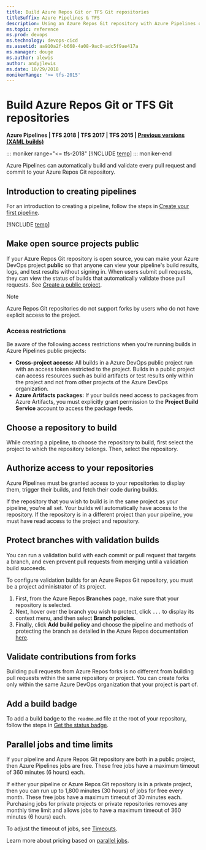 ```yaml
---
title: Build Azure Repos Git or TFS Git repositories
titleSuffix: Azure Pipelines & TFS
description: Using an Azure Repos Git repository with Azure Pipelines or Team Foundation Server (TFS)
ms.topic: reference
ms.prod: devops
ms.technology: devops-cicd
ms.assetid: aa910a2f-b668-4a08-9ac0-adc5f9ae417a
ms.manager: douge
ms.author: alewis
author: andyjlewis
ms.date: 10/29/2018
monikerRange: '>= tfs-2015'
---
```


# Build Azure Repos Git or TFS Git repositories

**Azure Pipelines | TFS 2018 | TFS 2017 | TFS 2015 | [Previous versions (XAML builds)](https://msdn.microsoft.com/library/hh190721%28v=vs.120%29.aspx)**

::: moniker range="<= tfs-2018"
[!INCLUDE [temp](../_shared/concept-rename-note.md)]
::: moniker-end

Azure Pipelines can automatically build and validate every pull request and commit to your Azure Repos Git repository.

## Introduction to creating pipelines

For an introduction to creating a pipeline, follow the steps in [Create your first pipeline](../get-started-yaml.md).

[!INCLUDE [temp](_shared/pipeline-options-for-git.md)]

## Make open source projects public

If your Azure Repos Git repository is open source, you can make your Azure DevOps project **public** so that anyone can view your pipeline's build results, logs, and test results without signing in. When users submit pull requests, they can view the status of builds that automatically validate those pull requests. See [Create a public project](../../organizations/public/create-public-project.md).

> [!NOTE]
> Azure Repos Git repositories do not support forks by users who do not have explicit access to the project.

### Access restrictions

Be aware of the following access restrictions when you're running builds in Azure Pipelines public projects:

* **Cross-project access:** All builds in a Azure DevOps public project run with an access token restricted to the project. Builds in a public project can access resources such as build artifacts or test results only within the project and not from other projects of the Azure DevOps organization.
* **Azure Artifacts packages:** If your builds need access to packages from Azure Artifacts, you must explicitly grant permission to the **Project Build Service** account to access the package feeds.

## Choose a repository to build

While creating a pipeline, to choose the repository to build, first select the project to which the repository belongs. Then, select the repository.

## Authorize access to your repositories

Azure Pipelines must be granted access to your repositories to display them, trigger their builds, and fetch their code during builds.

If the repository that you wish to build is in the same project as your pipeline, you're all set. Your builds will automatically have access to the repository. If the repository is in a different project than your pipeline, you must have read access to the project and repository.

## Protect branches with validation builds

You can run a validation build with each commit or pull request that targets a branch, and even prevent pull requests from merging until a validation build succeeds.

To configure validation builds for an Azure Repos Git repository, you must be a project administrator of its project.

1. First, from the Azure Repos **Branches** page, make sure that your repository is selected.
1. Next, hover over the branch you wish to protect, click `...` to display its context menu, and then select **Branch policies**.
1. Finally, click **Add build policy** and choose the pipeline and methods of protecting the branch as detailed in the Azure Repos documentation [here](../../repos/git/branch-policies.md#build-validation).

## Validate contributions from forks

Building pull requests from Azure Repos forks is no different from building pull requests within the same repository or project. You can create forks only within the same Azure DevOps organization that your project is part of.

## Add a build badge

To add a build badge to the `readme.md` file at the root of your repository, follow the steps in [Get the status badge](../get-started-yaml.md#get-the-status-badge).

## Parallel jobs and time limits

If your pipeline and Azure Repos Git repository are both in a public project, then Azure Pipelines jobs are free. These free jobs have a maximum timeout of 360 minutes (6 hours) each.

If either your pipeline or Azure Repos Git repository is in a private project, then you can run up to 1,800 minutes (30 hours) of jobs for free every month. These free jobs have a maximum timeout of 30 minutes each. Purchasing jobs for private projects or private repositories removes any monthly time limit and allows jobs to have a maximum timeout of 360 minutes (6 hours) each.

To adjust the timeout of jobs, see [Timeouts](../process/phases.md#timeouts).

Learn more about pricing based on [parallel jobs](../licensing/concurrent-jobs-vsts.md).
